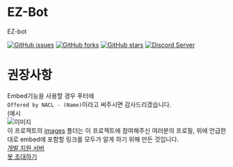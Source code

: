 # EZ-Bot
EZ-bot

[![GitHub issues](https://img.shields.io/github/issues/Shio7/EZ-Bot)](https://github.com/Shio7/EZ-Bot/issues)
[![GitHub forks](https://img.shields.io/github/forks/Shio7/EZ-Bot)](https://github.com/Shio7/EZ-Bot/network)
[![GitHub stars](https://img.shields.io/github/stars/Shio7/EZ-Bot)](https://github.com/Shio7/EZ-Bot/stargazers)
[![Discord Server](https://img.shields.io/discord/697690409358589993?style=flat-square)](https://discord.gg/HerTmj5)
# 권장사항
Embed기능을 사용할 경우 푸터에  
``Offered by NACL - (Name)``이라고
써주시면 감사드리겠습니다.  
(예시  
![이미지](https://raw.githubusercontent.com/Shio7/EZ-Bot/master/images/others/capture1.PNG)  
이 프로젝트의 [images](https://github.com/Shio7/EZ-Bot/tree/master/images) 폴더는 이 프로젝트에 참여해주신 여러분의 프로필, 위에 언급한대로
embed에 포함할 링크를 모두가 알게 하기 위해 만든 것입니다.  
[개발 지원 서버](https://discord.gg/HerTmj5)  
[봇 초대하기](https://discord.com/oauth2/authorize?client_id=713182729063235694&scope=bot&permissions=8)

